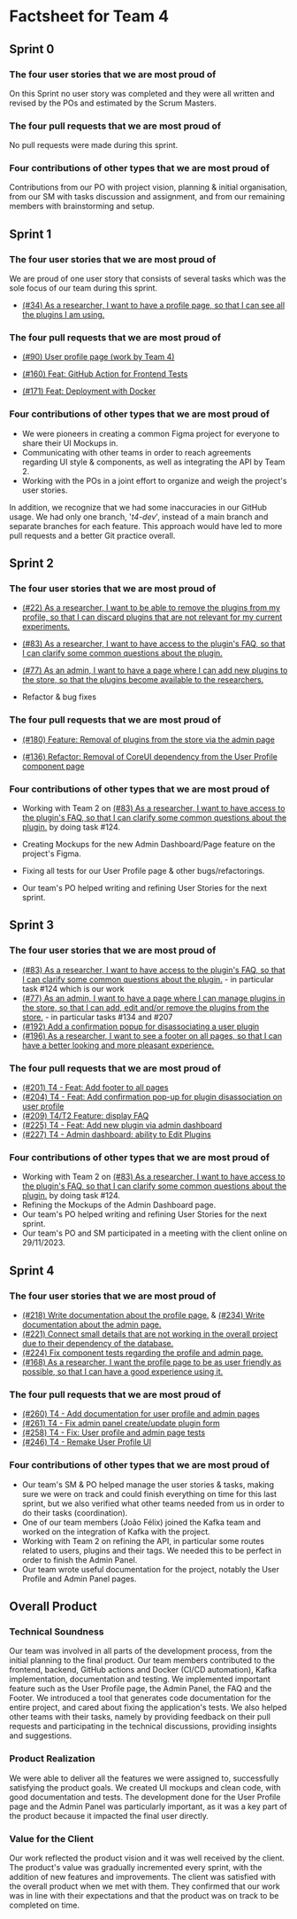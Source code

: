 # Factsheet for Team 4 

## Sprint 0

### The four user stories that we are most proud of

On this Sprint no user story was completed and they were all written and revised by the POs and estimated by the Scrum Masters.

### The four pull requests that we are most proud of

No pull requests were made during this sprint.

### Four contributions of other types that we are most proud of

Contributions from our PO with project vision, planning & initial organisation, from our SM with tasks discussion and assignment, and from our remaining members with brainstorming and setup.


## Sprint 1

### The four user stories that we are most proud of

We are proud of one user story that consists of several tasks which was the sole focus of our team during this sprint.

- [(#34) As a researcher, I want to have a profile page, so that I can see all the plugins I am using.](https://github.com/FEUP-MEIC-DS-2023-1MEIC08/VAXPRED/issues/34)

### The four pull requests that we are most proud of

- [(#90) User profile page (work by Team 4)](https://github.com/FEUP-MEIC-DS-2023-1MEIC08/VAXPRED/pull/90)

- [(#160) Feat: GitHub Action for Frontend Tests](https://github.com/FEUP-MEIC-DS-2023-1MEIC08/VAXPRED/pull/160)

- [(#171) Feat: Deployment with Docker](https://github.com/FEUP-MEIC-DS-2023-1MEIC08/VAXPRED/pull/171)

### Four contributions of other types that we are most proud of

- We were pioneers in creating a common Figma project for everyone to share their UI Mockups in.
- Communicating with other teams in order to reach agreements regarding UI style & components, as well as integrating the API by Team 2.
- Working with the POs in a joint effort to organize and weigh the project's user stories.

In addition, we recognize that we had some inaccuracies in our GitHub usage. We had only one branch, '*t4-dev*', instead of a main branch and separate branches for each feature. This approach would have led to more pull requests and a better Git practice overall.

## Sprint 2

### The four user stories that we are most proud of

- [(#22) As a researcher, I want to be able to remove the plugins from my profile, so that I can discard plugins that are not relevant for my current experiments.](https://github.com/FEUP-MEIC-DS-2023-1MEIC08/VAXPRED/issues/22)

- [(#83) As a researcher, I want to have access to the plugin's FAQ, so that I can clarify some common questions about the plugin.](https://github.com/FEUP-MEIC-DS-2023-1MEIC08/VAXPRED/issues/83)

- [(#77) As an admin, I want to have a page where I can add new plugins to the store, so that the plugins become available to the researchers.](https://github.com/FEUP-MEIC-DS-2023-1MEIC08/VAXPRED/issues/77)

- Refactor & bug fixes

### The four pull requests that we are most proud of

- [(#180) Feature: Removal of plugins from the store via the admin page](https://github.com/FEUP-MEIC-DS-2023-1MEIC08/VAXPRED/pull/180)

- [(#136) Refactor: Removal of CoreUI dependency from the User Profile component page](https://github.com/FEUP-MEIC-DS-2023-1MEIC08/VAXPRED/pull/156)

### Four contributions of other types that we are most proud of

- Working with Team 2 on [(#83) As a researcher, I want to have access to the plugin's FAQ, so that I can clarify some common questions about the plugin.](https://github.com/FEUP-MEIC-DS-2023-1MEIC08/VAXPRED/issues/83) by doing task #124.

- Creating Mockups for the new Admin Dashboard/Page feature on the project's Figma.

- Fixing all tests for our User Profile page & other bugs/refactorings.

- Our team's PO helped writing and refining User Stories for the next sprint.

## Sprint 3

### The four user stories that we are most proud of

- [(#83) As a researcher, I want to have access to the plugin's FAQ, so that I can clarify some common questions about the plugin.](https://github.com/FEUP-MEIC-DS-2023-1MEIC08/VAXPRED/issues/83) - in particular task #124 which is our work
- [(#77) As an admin, I want to have a page where I can manage plugins in the store, so that I can add, edit and/or remove the plugins from the store.](https://github.com/FEUP-MEIC-DS-2023-1MEIC08/VAXPRED/issues/77) - in particular tasks #134 and #207
- [(#192) Add a confirmation popup for disassociating a user plugin](https://github.com/FEUP-MEIC-DS-2023-1MEIC08/VAXPRED/issues/192)
- [(#196) As a researcher, I want to see a footer on all pages, so that I can have a better looking and more pleasant experience.](https://github.com/FEUP-MEIC-DS-2023-1MEIC08/VAXPRED/issues/196)

### The four pull requests that we are most proud of

- [(#201) T4 - Feat: Add footer to all pages](https://github.com/FEUP-MEIC-DS-2023-1MEIC08/VAXPRED/pull/201)
- [(#204) T4 - Feat: Add confirmation pop-up for plugin disassociation on user profile](https://github.com/FEUP-MEIC-DS-2023-1MEIC08/VAXPRED/pull/204)
- [(#209) T4/T2 Feature: display FAQ](https://github.com/FEUP-MEIC-DS-2023-1MEIC08/VAXPRED/pull/209)
- [(#225) T4 - Feat: Add new plugin via admin dashboard](https://github.com/FEUP-MEIC-DS-2023-1MEIC08/VAXPRED/pull/225)
- [(#227) T4 - Admin dashboard: ability to Edit Plugins](https://github.com/FEUP-MEIC-DS-2023-1MEIC08/VAXPRED/pull/227)

### Four contributions of other types that we are most proud of

- Working with Team 2 on [(#83) As a researcher, I want to have access to the plugin's FAQ, so that I can clarify some common questions about the plugin.](https://github.com/FEUP-MEIC-DS-2023-1MEIC08/VAXPRED/issues/83) by doing task #124.
- Refining the Mockups of the Admin Dashboard page.
- Our team's PO helped writing and refining User Stories for the next sprint.
- Our team's PO and SM participated in a meeting with the client online on 29/11/2023.

## Sprint 4

### The four user stories that we are most proud of

- [(#218) Write documentation about the profile page.](https://github.com/FEUP-MEIC-DS-2023-1MEIC08/VAXPRED/issues/218) & [(#234) Write documentation about the admin page.](https://github.com/FEUP-MEIC-DS-2023-1MEIC08/VAXPRED/issues/234)
- [(#221) Connect small details that are not working in the overall project due to their dependency of the database.](https://github.com/FEUP-MEIC-DS-2023-1MEIC08/VAXPRED/issues/221)
- [(#224) Fix component tests regarding the profile and admin page.](https://github.com/FEUP-MEIC-DS-2023-1MEIC08/VAXPRED/issues/224)
- [(#168) As a researcher, I want the profile page to be as user friendly as possible, so that I can have a good experience using it.](https://github.com/FEUP-MEIC-DS-2023-1MEIC08/VAXPRED/issues/168)

### The four pull requests that we are most proud of

- [(#260) T4 - Add documentation for user profile and admin pages](https://github.com/FEUP-MEIC-DS-2023-1MEIC08/VAXPRED/pull/260)
- [(#261) T4 - Fix admin panel create/update plugin form](https://github.com/FEUP-MEIC-DS-2023-1MEIC08/VAXPRED/pull/261)
- [(#258) T4 - Fix: User profile and admin page tests](https://github.com/FEUP-MEIC-DS-2023-1MEIC08/VAXPRED/pull/258)
- [(#246) T4 - Remake User Profile UI](https://github.com/FEUP-MEIC-DS-2023-1MEIC08/VAXPRED/pull/246)

### Four contributions of other types that we are most proud of

- Our team's SM & PO helped manage the user stories & tasks, making sure we were on track and could finish everything on time for this last sprint, but we also verified what other teams needed from us in order to do their tasks (coordination).
- One of our team members (João Félix) joined the Kafka team and worked on the integration of Kafka with the project.
- Working with Team 2 on refining the API, in particular some routes related to users, plugins and their tags. We needed this to be perfect in order to finish the Admin Panel.
- Our team wrote useful documentation for the project, notably the User Profile and Admin Panel pages.

## Overall Product

<!-- Reflect on your specific contributions to the product, technically and as perceived by a user, along the three dimensions below (see Dashboard > Final outcomes > Product). Keep each section below to a size of 40~100 words. -->

### Technical Soundness

Our team was involved in all parts of the development process, from the initial planning to the final product. Our team members contributed to the frontend, backend, GitHub actions and Docker (CI/CD automation), Kafka implementation, documentation and testing. We implemented important feature such as the User Profile page, the Admin Panel, the FAQ and the Footer. We introduced a tool that generates code documentation for the entire project, and cared about fixing the application's tests. We also helped other teams with their tasks, namely by providing feedback on their pull requests and participating in the technical discussions, providing insights and suggestions.

### Product Realization

We were able to deliver all the features we were assigned to, successfully satisfying the product goals. We created UI mockups and clean code, with good documentation and tests. The development done for the User Profile page and the Admin Panel was particularly important, as it was a key part of the product because it impacted the final user directly.

### Value for the Client

Our work reflected the product vision and it was well received by the client. The product's value was gradually incremented every sprint, with the addition of new features and improvements. The client was satisfied with the overall product when we met with them. They confirmed that our work was in line with their expectations and that the product was on track to be completed on time.
